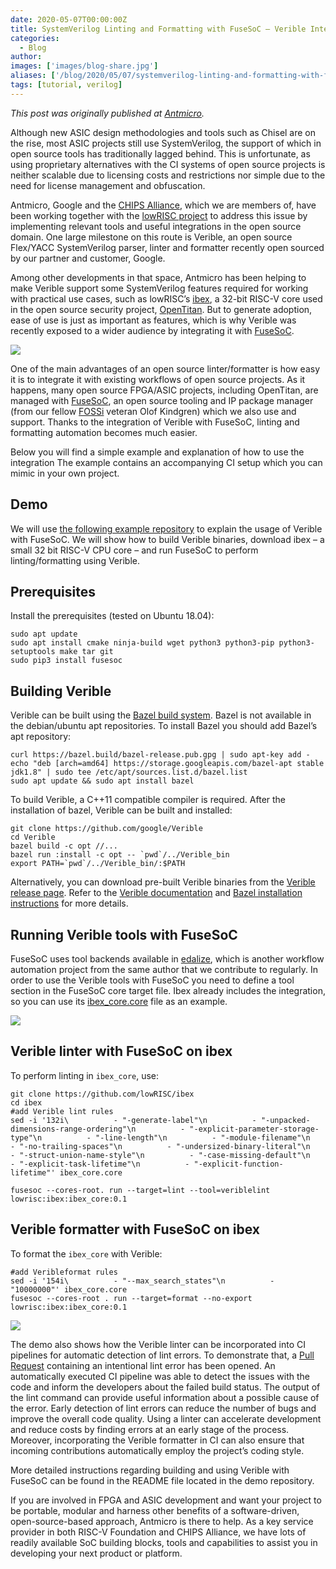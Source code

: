 ```yaml
---
date: 2020-05-07T00:00:00Z
title: SystemVerilog Linting and Formatting with FuseSoC – Verible Integration
categories:
  - Blog
author: 
images: ['images/blog-share.jpg']
aliases: ['/blog/2020/05/07/systemverilog-linting-and-formatting-with-fusesoc-verible-integration/']
tags: [tutorial, verilog]
---
```


*This post was originally published at [Antmicro](https://antmicro.com/blog/2020/04/systemverilog-linter-and-formatter-in-fusesoc/).*

Although new ASIC design methodologies and tools such as Chisel are on the rise, most ASIC projects still use SystemVerilog, the support of which in open source tools has traditionally lagged behind. This is unfortunate, as using proprietary alternatives with the CI systems of open source projects is neither scalable due to licensing costs and restrictions nor simple due to the need for license management and obfuscation.

Antmicro, Google and the [CHIPS Alliance](https://chipsalliance.org/), which we are members of, have been working together with the [lowRISC project](https://www.lowrisc.org/) to address this issue by implementing relevant tools and useful integrations in the open source domain. One large milestone on this route is Verible, an open source Flex/YACC SystemVerilog parser, linter and formatter recently open sourced by our partner and customer, Google.

Among other developments in that space, Antmicro has been helping to make Verible support some SystemVerilog features required for working with practical use cases, such as lowRISC’s [ibex](https://github.com/lowRISC/ibex), a 32-bit RISC-V core used in the open source security project, [OpenTitan](https://opentitan.org/). But to generate adoption, ease of use is just as important as features, which is why Verible was recently exposed to a wider audience by integrating it with [FuseSoC](https://github.com/olofk/fusesoc).

![](Logos-1024x440.png)

One of the main advantages of an open source linter/formatter is how easy it is to integrate it with existing workflows of open source projects. As it happens, many open source FPGA/ASIC projects, including OpenTitan, are managed with [FuseSoC](https://github.com/olofk/fusesoc), an open source tooling and IP package manager (from our fellow [FOSSi](https://fossi-foundation.org/) veteran Olof Kindgren) which we also use and support. Thanks to the integration of Verible with FuseSoC, linting and formatting automation becomes much easier.

Below you will find a simple example and explanation of how to use the integration The example contains an accompanying CI setup which you can mimic in your own project.

## Demo

We will use [the following example repository](https://github.com/antmicro/fusesoc-verible-demo) to explain the usage of Verible with FuseSoC.
We will show how to build Verible binaries, download ibex – a small 32 bit RISC-V CPU core – and run FuseSoC to perform linting/formatting using Verible.

## Prerequisites

Install the prerequisites (tested on Ubuntu 18.04):

```
sudo apt update
sudo apt install cmake ninja-build wget python3 python3-pip python3-setuptools make tar git
sudo pip3 install fusesoc
```

## Building Verible

Verible can be built using the [Bazel build system](https://bazel.build/).
Bazel is not available in the debian/ubuntu apt repositories. To install Bazel you should add Bazel’s apt repository:

```
curl https://bazel.build/bazel-release.pub.gpg | sudo apt-key add -
echo "deb [arch=amd64] https://storage.googleapis.com/bazel-apt stable jdk1.8" | sudo tee /etc/apt/sources.list.d/bazel.list
sudo apt update && sudo apt install bazel
```

To build Verible, a C++11 compatible compiler is required. After the installation of bazel, Verible can be built and installed:

```
git clone https://github.com/google/Verible
cd Verible
bazel build -c opt //...
bazel run :install -c opt -- `pwd`/../Verible_bin
export PATH=`pwd`/../Verible_bin/:$PATH
```

Alternatively, you can download pre-built Verible binaries from the [Verible release page](https://github.com/google/Verible/releases). Refer to the [Verible documentation](https://github.com/google/Verible) and [Bazel installation instructions](https://docs.bazel.build/versions/master/install.html) for more details.

## Running Verible tools with FuseSoC

FuseSoC uses tool backends available in [edalize](https://github.com/olofk/edalize), which is another workflow automation project from the same author that we contribute to regularly. In order to use the Verible tools with FuseSoC you need to define a tool section in the FuseSoC core target file. Ibex already includes the integration, so you can use its [ibex_core.core](https://github.com/lowRISC/ibex/blob/master/ibex_core.core) file as an example.

[![](pMbg6ZZ4X5jYWdC3AXCRYkcSU.svg)](https://asciinema.org/a/pMbg6ZZ4X5jYWdC3AXCRYkcSU)

## Verible linter with FuseSoC on ibex

To perform linting in `ibex_core`, use:

```
git clone https://github.com/lowRISC/ibex
cd ibex
#add Verible lint rules
sed -i '132i\          - "-generate-label"\n          - "-unpacked-dimensions-range-ordering"\n          - "-explicit-parameter-storage-type"\n          - "-line-length"\n          - "-module-filename"\n          - "-no-trailing-spaces"\n          - "-undersized-binary-literal"\n          - "-struct-union-name-style"\n          - "-case-missing-default"\n          - "-explicit-task-lifetime"\n          - "-explicit-function-lifetime"' ibex_core.core

fusesoc --cores-root. run --target=lint --tool=veriblelint lowrisc:ibex:ibex_core:0.1
```

## Verible formatter with FuseSoC on ibex

To format the `ibex_core` with Verible:

```
#add Veribleformat rules
sed -i '154i\          - "--max_search_states"\n          - "10000000"' ibex_core.core
fusesoc --cores-root . run --target=format --no-export lowrisc:ibex:ibex_core:0.1
```

[![](rIjiekwlO2gv8E51ZDzYIETPF.svg)](https://asciinema.org/a/rIjiekwlO2gv8E51ZDzYIETPF)

The demo also shows how the Verible linter can be incorporated into CI pipelines for automatic detection of lint errors. To demonstrate that, a [Pull Request](https://github.com/antmicro/fusesoc-verible-demo/pull/1) containing an intentional lint error has been opened. An automatically executed CI pipeline was able to detect the issues with the code and inform the developers about the failed build status. The output of the lint command can provide useful information about a possible cause of the error. Early detection of lint errors can reduce the number of bugs and improve the overall code quality. Using a linter can accelerate development and reduce costs by finding errors at an early stage of the process. Moreover, incorporating the Verible formatter in CI can also ensure that incoming contributions automatically employ the project’s coding style.

More detailed instructions regarding building and using Verible with FuseSoC can be found in the README file located in the demo repository.

If you are involved in FPGA and ASIC development and want your project to be portable, modular and harness other benefits of a software-driven, open-source-based approach, Antmicro is there to help. As a key service provider in both RISC-V Foundation and CHIPS Alliance, we have lots of readily available SoC building blocks, tools and capabilities to assist you in developing your next product or platform.
